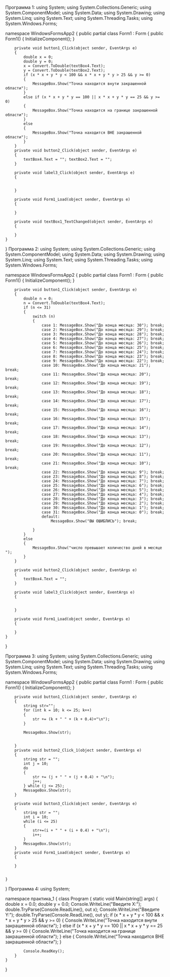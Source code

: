 Программа 1: 
using System;
using System.Collections.Generic;
using System.ComponentModel;
using System.Data;
using System.Drawing;
using System.Linq;
using System.Text;
using System.Threading.Tasks;
using System.Windows.Forms;

namespace WindowsFormsApp2
{
    public partial class Form1 : Form
    {
        public Form1()
        {
            InitializeComponent();
        }

        private void button1_Click(object sender, EventArgs e)
        {
            double x = 0;
            double y = 0;
            x = Convert.ToDouble(textBox4.Text);
            y = Convert.ToDouble(textBox2.Text);
            if (x * x + y * y < 100 && x * x + y * y > 25 && y >= 0)
            {
                MessageBox.Show("Точка находится внути закрашенной области");
            }
            else if (x * x + y * y == 100 || x * x + y * y == 25 && y >= 0)
            {
                MessageBox.Show("Точка находится на границе закрашенной области");
            }
            else
            {
                MessageBox.Show("Точка находится ВНЕ закрашенной области");
            }
        } 
        private void button2_Click(object sender, EventArgs e)
        {
            textBox4.Text = ""; textBox2.Text = "";
        }
        
        private void label3_Click(object sender, EventArgs e)
        {
           

        }

        private void Form1_Load(object sender, EventArgs e)
        {

        }

        private void textBox1_TextChanged(object sender, EventArgs e)
        {

        }
    }
}
Программа 2: 
using System;
using System.Collections.Generic;
using System.ComponentModel;
using System.Data;
using System.Drawing;
using System.Linq;
using System.Text;
using System.Threading.Tasks;
using System.Windows.Forms;

namespace WindowsFormsApp2
{
    public partial class Form1 : Form
    {
        public Form1()
        {
            InitializeComponent();
        }

        private void button1_Click(object sender, EventArgs e)
        {
            double n = 0;
            n = Convert.ToDouble(textBox4.Text);
            if (n <= 31)
            {
                switch (n)
                {
                    case 1: MessageBox.Show("До конца месяца: 30"); break;
                    case 2: MessageBox.Show("До конца месяца: 29"); break;
                    case 3: MessageBox.Show("До конца месяца: 28"); break;
                    case 4: MessageBox.Show("До конца месяца: 27"); break;
                    case 5: MessageBox.Show("До конца месяца: 26"); break;
                    case 6: MessageBox.Show("До конца месяца: 25"); break;
                    case 7: MessageBox.Show("До конца месяца: 24"); break;
                    case 8: MessageBox.Show("До конца месяца: 23"); break;
                    case 9: MessageBox.Show("До конца месяца: 22"); break;
                    case 10: MessageBox.Show("До конца месяца: 21"); break;
                    case 11: MessageBox.Show("До конца месяца: 20"); break;
                    case 12: MessageBox.Show("До конца месяца: 19"); break;
                    case 13: MessageBox.Show("До конца месяца: 18"); break;
                    case 14: MessageBox.Show("До конца месяца: 17"); break;
                    case 15: MessageBox.Show("До конца месяца: 16"); break;
                    case 16: MessageBox.Show("До конца месяца: 15"); break;
                    case 17: MessageBox.Show("До конца месяца: 14"); break;
                    case 18: MessageBox.Show("До конца месяца: 13"); break;
                    case 19: MessageBox.Show("До конца месяца: 12"); break;
                    case 20: MessageBox.Show("До конца месяца: 11"); break;
                    case 21: MessageBox.Show("До конца месяца: 10"); break;
                    case 22: MessageBox.Show("До конца месяца: 9"); break;
                    case 23: MessageBox.Show("До конца месяца: 8"); break;
                    case 24: MessageBox.Show("До конца месяца: 7"); break;
                    case 25: MessageBox.Show("До конца месяца: 6"); break;
                    case 26: MessageBox.Show("До конца месяца: 5"); break;
                    case 27: MessageBox.Show("До конца месяца: 4"); break;
                    case 28: MessageBox.Show("До конца месяца: 3"); break;
                    case 29: MessageBox.Show("До конца месяца: 2"); break;
                    case 30: MessageBox.Show("До конца месяца: 1"); break;
                    case 31: MessageBox.Show("До конца месяца: 0"); break;
                    default:
                        MessageBox.Show("ВЫ ОШИБЛИСЬ"); break;

                }
            }
            else
            {
                MessageBox.Show("число превышает количество дней в месяце ");
            }
        }

        private void button2_Click(object sender, EventArgs e)
        {
            textBox4.Text = ""; 
        }
        
        private void label3_Click(object sender, EventArgs e)
        {
           

        }

        private void Form1_Load(object sender, EventArgs e)
        {

        }
    }
}
        
Программа 3: 
using System;
using System.Collections.Generic;
using System.ComponentModel;
using System.Data;
using System.Drawing;
using System.Linq;
using System.Text;
using System.Threading.Tasks;
using System.Windows.Forms;

namespace WindowsFormsApp2
{
    public partial class Form1 : Form
    {
        public Form1()
        {
            InitializeComponent();
        }

        private void button1_Click(object sender, EventArgs e)
        {
            string str="";
            for (int k = 10; k <= 25; k++)
            {
                str += (k + " " + (k + 0.4)+"\n");
            }

            MessageBox.Show(str);


        }
        private void button2_Click_1(object sender, EventArgs e)
        {
            string str = "";
            int j = 10;
            do
            {
                str += (j + " " + (j + 0.4) + "\n");
                j++;
            } while (j <= 25);
            MessageBox.Show(str);
        }

        private void button3_Click(object sender, EventArgs e)
        {
            string str = "";
            int i = 10;
            while (i <= 25)
            {
                str+=(i + " " + (i + 0.4) + "\n");
                i++;
            }
            MessageBox.Show(str);
        }
        private void Form1_Load(object sender, EventArgs e)
        {

        }

       
    }
}
Программа 4: 
using System;

namespace практика_1
{
    class Program
    {
        static void Main(string[] args)
        {
            double x = 0.0;
            double y = 0.0;
            Console.WriteLine("Введите Х:");
            double.TryParse(Console.ReadLine(), out x);
            Console.WriteLine("Введите Y:");
            double.TryParse(Console.ReadLine(), out y);
            if (x * x + y * y < 100 && x * x + y * y > 25 && y >= 0)
            {
                Console.WriteLine("Точка находится внути закрашенной области");
            }
            else if (x * x + y * y == 100 || x * x + y * y == 25 && y >= 0)
            {
                Console.WriteLine("Точка находится на границе закрашенной области");
            }
            else
            {
                Console.WriteLine("Точка находится ВНЕ закрашенной области");
            }


            Console.ReadKey();
        }
    }
}
